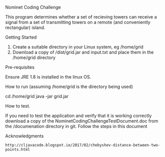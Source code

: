 Nominet Coding Challenge

This program determines whether a set of recieving towers can receive a signal from a set of transmitting towers on a remote (and conveniently rectangular) island. 

Getting Started

1. Create a suitable directory in your Linux system, eg /home/grid
2. Download a copy of /dist/grid.jar and input.txt and place them in the /home/grid directory 

Pre-requisites

Ensure JRE 1.8 is installed in the linux OS.

How to run (assuming /home/grid is the directory being used)

cd /home/grid 
java -jar grid.jar

How to test.

If you need to test the application and verify that it is working correctly download a copy of the
NominetCodingChallengeTestDocument.doc from the /documenation directory in git. Follow the steps in
this document

Acknowledgments

    http://cljavacode.blogspot.ie/2017/02/chebyshev-distance-between-two-points.html
